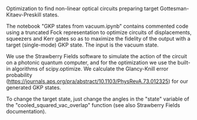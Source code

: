Optimization to find non-linear optical circuits preparing target Gottesman-Kitaev-Preskill states.

The notebook "GKP states from vacuum.ipynb" contains commented code using a truncated Fock representation to optimize circuits of displacements, squeezers and Kerr gates so as to maximize the fidelity of the output with a target (single-mode) GKP state. The input is the vacuum state.

We use the Strawberry Fields software to simulate the action of the circuit on a photonic quantum computer, and for the optimization we use the built-in algorithms of scipy.optimize. We calculate the Glancy-Knill error probability (https://journals.aps.org/pra/abstract/10.1103/PhysRevA.73.012325) for our generated GKP states.

To change the target state, just change the angles in the "state" variable of the "cooled_squared_vac_overlap" function (see also Strawberry Fields documentation).
